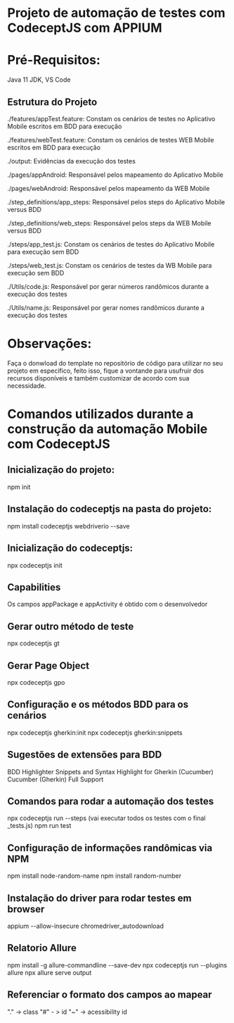 # Projeto de automação de testes com CodeceptJS com APPIUM

# Pré-Requisitos:
Java 11 JDK,
VS Code

## Estrutura do Projeto
./features/appTest.feature:
Constam os cenários de testes no Aplicativo Mobile escritos em BDD para execução

./features/webTest.feature:
Constam os cenários de testes WEB Mobile escritos em BDD para execução

./output:
Evidências da execução dos testes

./pages/appAndroid:
Responsável pelos mapeamento do Aplicativo Mobile

./pages/webAndroid:
Responsável pelos mapeamento da WEB Mobile

./step_definitions/app_steps:
Responsável pelos steps do Aplicativo Mobile versus BDD

./step_definitions/web_steps:
Responsável pelos steps da WEB Mobile versus BDD

./steps/app_test.js:
Constam os cenários de testes do Aplicativo Mobile para execução sem BDD

./steps/web_test.js:
Constam os cenários de testes da WB Mobile para execução sem BDD

./Utils/code.js:
Responsável por gerar números randômicos durante a execução dos testes

./Utils/name.js:
Responsável por gerar nomes randômicos durante a execução dos testes

# Observações:
Faça o donwload do template no repositório de código para utilizar no seu projeto em especifico, feito isso, fique a vontande para usufruir dos recursos disponíveis e também customizar de acordo com sua necessidade.

# Comandos utilizados durante a construção da automação Mobile com CodeceptJS

## Inicialização do projeto:
npm init

## Instalação do codeceptjs na pasta do projeto:
npm install codeceptjs webdriverio --save

## Inicialização do codeceptjs:
npx codeceptjs init

## Capabilities
Os campos appPackage e appActivity é obtido com o desenvolvedor

## Gerar outro método de teste
npx codeceptjs gt

## Gerar Page Object
npx codeceptjs gpo

## Configuração e os métodos BDD para os cenários
npx codeceptjs gherkin:init
npx codeceptjs gherkin:snippets

## Sugestões de extensões para BDD
BDD Highlighter
Snippets and Syntax Highlight for Gherkin (Cucumber)
Cucumber (Gherkin) Full Support

## Comandos para rodar a automação dos testes
npx codeceptjs run --steps (vai executar todos os testes com o final _tests.js)
npm run test

## Configuração de informações randômicas via NPM
npm install node-random-name
npm install random-number

## Instalação do driver para rodar testes em browser
appium --allow-insecure chromedriver_autodownload

## Relatorio Allure
npm install -g allure-commandline --save-dev
npx codeceptjs run --plugins allure
npx allure serve output



## Referenciar o formato dos campos ao mapear
"." -> class
"#" - > id
"~" -> acessibility id